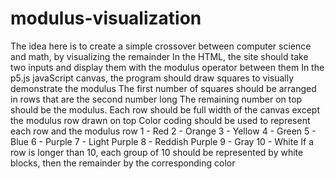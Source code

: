 # modulus-visualization

The idea here is to create a simple crossover between computer science and math, by visualizing the remainder
In the HTML, the site should take two inputs and display them with the modulus operator between them
In the p5.js javaScript canvas, the program should draw squares to visually demonstrate the modulus
The first number of squares should be arranged in rows that are the second number long
The remaining number on top should be the modulus.
Each row should be full width of the canvas except the modulus row drawn on top
Color coding should be used to represent each row and the modulus row
1 - Red
2 - Orange
3 - Yellow
4 - Green
5 - Blue
6 - Purple
7 - Light Purple
8 - Reddish Purple
9 - Gray
10 - White
If a row is longer than 10, each group of 10 should be represented by white blocks, then the remainder by the corresponding color